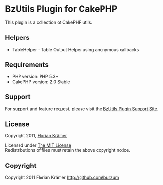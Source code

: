 # BzUtils Plugin for CakePHP #

This plugin is a collection of CakePHP utils.

## Helpers

* TableHelper        - Table Output Helper using anonymous callbacks

## Requirements ##

* PHP version: PHP 5.3+
* CakePHP version: 2.0 Stable

## Support ##

For support and feature request, please visit the [BzUtils Plugin Support Site](https://github.com/burzum/BzUtils/issues).

## License ##

Copyright 2011, [Florian Krämer](http://github.com/burzum)

Licensed under [The MIT License](http://www.opensource.org/licenses/mit-license.php)<br/>
Redistributions of files must retain the above copyright notice.

## Copyright ###

Copyright 2011
Florian Krämer
http://github.com/burzum